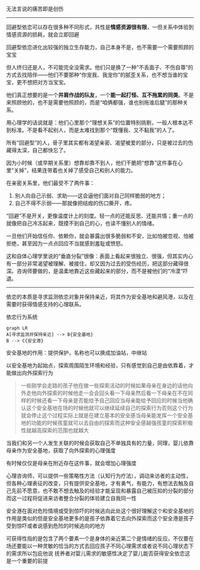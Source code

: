 无法言说的痛苦即是创伤

---


回避型依恋可以存在很多种不同形式，共性是**情感资源很有限**，一但关系中体验到情感资源的损耗，就会立即回避

回避型依恋进化出较强的独立生存能力，自己本身不是，也不需要一个需要照顾的宝宝

但人终归还是人，不可能完全没需求。他们只是换了一种“不丢面子、不伤自尊”的方式去找陪伴——他们不要那种“你宠我、我宠你”的腻歪关系，也不想当谁的宝宝，更不想把对方当宝宝。

他们真正想要的是一个**并肩作战的队友**，一个**能一起打怪、互不拖累的同类**。不是来照顾他的，也不是需要他照顾的，而是“咱俩都强，谁也别拖谁后腿”的那种关系。

用心理学的话说就是：他们心里那个“理想关系”的位置特别挑剔，一般人根本达不到标准。不是看不起别人，而是太难找到那个“既懂我、又不黏我”的人了。

所有“回避型”的人，骨子里其实都有渴望亲密、渴望被爱的部分，只是被过去的伤藏得太深，自己都快忘了。  

因为小时候（或早期关系里）想靠却靠不到人，他们干脆把“想靠”这件事在心里“关掉”，结果连带着也关掉了感受自己和别人的能力。  

在亲密关系里，他们最受不了两件事：  
  1. 别人向自己示弱、求助——这会逼他们面对自己同样脆弱的地方；  
  2. 自己不得不示弱——那就像把结痂的伤口撕开，疼。  

“回避”不是开关，更像温度计上的刻度。轻一点的还能反思、还能共情；重一点的就像把自己冷冻起来，既摸不到自己的心，也读不懂别人的情绪。

一旦他们开始信任你、依赖你，就会暴露出很多脆弱和不安，比如怕被忽视、怕被拒绝，甚至因为一点点回应不当就感到羞耻或愤怒。

这和自体心理学里说的“垂直分裂”很像：表面上看起来很独立、很强，但其实内心有一部分非常渴望被理解、被接住，却又因为过去的受伤经历，把这部分藏得很深。咨询师要做的，是温柔地靠近这些藏起来的部分，而不是被他们的“冷漠”吓退。


---
依恋的本质是寻求监测依恋对象并保持亲近，将其作为安全基地和避风港，以及在需要时获得情感支持的心理联系。

依恋行为系统
```mermaid
graph LR
A[寻求监测并保持亲近] --> B{安全基地}
B --> C{安全港}
```

安全基地的作用：提供保护，名称也可以换成加油站，中继站

以安全基地为起始点，探索周围陌生环境和经验，只有感觉到自己是由依靠着，才能做出向外探索行为

> 一些刚学会走路的孩子他在做一些探索活动的时候如果母亲在身边的话他向外走他向外探索的时候他走一会会回头看一下母亲然后看一下母亲在不在同样的时候还看一下母亲是否能给予自己回应当母亲能给予回应的时候当他确认这个安全基地在场的时候他就可以继续延续自己的探索行为否则这个行为就会停止这个过程实际上就是在建立基本的安全感当母亲能发挥一个安全基地的功能的时候孩童就可以去自由的探索而这种安全感越强孩童的探索积极性就越高探索的范围也就越大


当我们和另一个人发生关联的时候会获取自己不单独具有的力量，同理，婴儿依靠母亲作为安全基地，获取了向外探索的心理强度

有时候仅仅是母亲在附近存在这件事，就会增加心理强度

心理咨询师，可以提供一些策略性方法（认知行为疗法），调动来访者的主动性，但各种心理表征的改变，只有提供安全基地，才有勇气，有能力，有想法去触及自己先前不愿意，也不敢不想去触及的经验才能呈现和暴露自己被压抑的分裂的部分而这一过程将促进来访者整合分裂的体验建立自我同一性

安全港在面对危险情境或受到惊吓的时候逃向此处这个很好理解这个和安全基地的作用是类似的但是安全基地更多的是孩子依靠着它去向外探索而这个安全港是孩子受到惊吓或者说感到危险的时候逃向的地方

可获得性指的是包含了两个要素一个是身体的亲近第二个是情绪的反应，不仅要在场还要能以一种灵敏的恰当的方式去回应孩子不同心理需求或者说不同心理状态下的需求所以包庇他说 抚养者对婴儿需求的敏感性决定了婴儿能否获得安全依恋这是一个重要的前提



